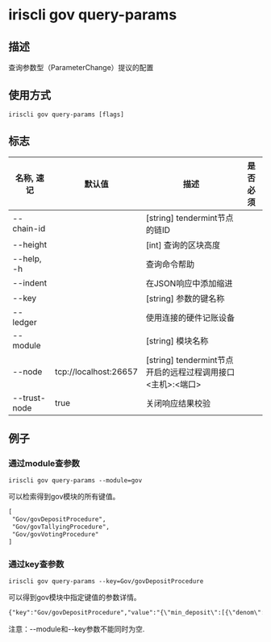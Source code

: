 # iriscli gov query-params

## 描述

查询参数型（ParameterChange）提议的配置

## 使用方式

```
iriscli gov query-params [flags]
```

## 标志

| 名称, 速记       | 默认值                      | 描述                                                                                                                                                 | 是否必须  |
| --------------- | -------------------------- | ---------------------------------------------------------------------------------------------------------------------------------------------------- | -------- |
| --chain-id      |                            | [string] tendermint节点的链ID                                                                                                                 |          |
| --height        |                            | [int] 查询的区块高度                                                                                  |          |
| --help, -h      |                            | 查询命令帮助                                                                                                                                |          |
| --indent        |                            | 在JSON响应中添加缩进                                                                                                                          |          |
| --key           |                            | [string] 参数的键名称                                                                                                                       |          |
| --ledger        |                            | 使用连接的硬件记账设备                                                                                                                        |          |
| --module        |                            | [string] 模块名称                                                                                                                                 |          |
| --node          | tcp://localhost:26657      | [string] tendermint节点开启的远程过程调用接口\<主机>:\<端口>                                                                                  |          |
| --trust-node    | true                       | 关闭响应结果校验                                                                                                                    |          |

## 例子
 
### 通过module查参数

```shell
iriscli gov query-params --module=gov
```

可以检索得到gov模块的所有键值。

```txt
[
 "Gov/govDepositProcedure",
 "Gov/govTallyingProcedure",
 "Gov/govVotingProcedure"
]
```

### 通过key查参数

```shell
iriscli gov query-params --key=Gov/govDepositProcedure
```

可以得到gov模块中指定键值的参数详情。

```txt
{"key":"Gov/govDepositProcedure","value":"{\"min_deposit\":[{\"denom\":\"iris-atto\",\"amount\":\"1000000000000000000000\"}],\"max_deposit_period\":172800000000000}","op":""}
```

注意：--module和--key参数不能同时为空.